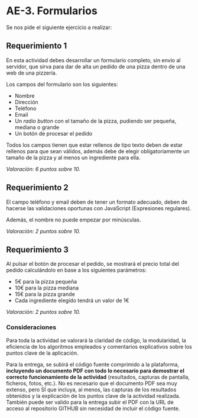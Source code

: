 # AE-3. Formularios

Se nos pide el siguiente ejercicio a realizar:

## Requerimiento 1

En esta actividad debes desarrollar un formulario completo, sin envío al servidor, que sirva para dar de alta un pedido de una pizza dentro de una web de una pizzería.

Los campos del formulario son los siguientes:

* Nombre
* Dirección
* Teléfono
* Email
* Un *radio button* con el tamaño de la pizza, pudiendo ser pequeña, mediana o grande
* Un botón de procesar el pedido

Todos los campos tienen que estar rellenos de tipo texto deben de estar rellenos para que sean válidos, además debe de elegir obligatoriamente un tamaño de la pizza y al menos un ingrediente para ella.

*Valoración: 6 puntos sobre 10.*

## Requerimiento 2

El campo teléfono y email deben de tener un formato adecuado, deben de hacerse las validaciones oportunas con JavaScript (Expresiones regulares).

Además, el nombre no puede empezar por minúsculas.

*Valoración: 2 puntos sobre 10.*

## Requerimiento 3

Al pulsar el botón de procesar el pedido, se mostrará el precio total del pedido calculándolo en base a los siguientes parámetros:

* 5€ para la pizza pequeña
* 10€ para la pizza mediana
* 15€ para la pizza grande
* Cada ingrediente elegido tendrá un valor de 1€

*Valoración: 2 puntos sobre 10.*

### Consideraciones

Para toda la actividad se valorará la claridad de código, la modularidad, la eficiencia de los algoritmos empleados y comentarios explicativos sobre los puntos clave de la aplicación.

Para la entrega, se subirá el código fuente comprimido a la plataforma, **incluyendo un documento PDF con todo lo necesario para demostrar el correcto funcionamiento de la actividad** (resultados, capturas de pantalla, ficheros, fotos, etc.). No es necesario que el documento PDF sea muy extenso, pero SÍ que incluya, al menos, las capturas de los resultados obtenidos y la explicación de los puntos clave de la actividad realizada. También puede ser valido para la entrega subir el PDF con la URL de acceso al repositorio GITHUB sin necesidad de incluir el código fuente.
